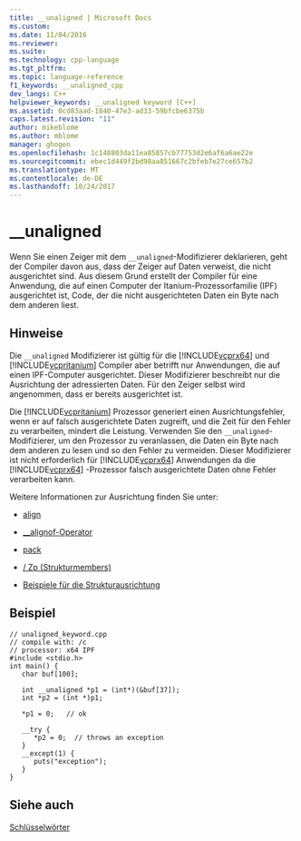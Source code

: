 ```yaml
---
title: __unaligned | Microsoft Docs
ms.custom: 
ms.date: 11/04/2016
ms.reviewer: 
ms.suite: 
ms.technology: cpp-language
ms.tgt_pltfrm: 
ms.topic: language-reference
f1_keywords: __unaligned_cpp
dev_langs: C++
helpviewer_keywords: __unaligned keyword [C++]
ms.assetid: 0cd83aad-1840-47e3-ad33-59bfcbe6375b
caps.latest.revision: "11"
author: mikeblome
ms.author: mblome
manager: ghogen
ms.openlocfilehash: 1c148803da11ea85857cb77753d2e6af6a6ae22e
ms.sourcegitcommit: ebec1d449f2bd98aa851667c2bfeb7e27ce657b2
ms.translationtype: MT
ms.contentlocale: de-DE
ms.lasthandoff: 10/24/2017
---
```

# <a name="unaligned"></a>__unaligned
Wenn Sie einen Zeiger mit dem `__unaligned`-Modifizierer deklarieren, geht der Compiler davon aus, dass der Zeiger auf Daten verweist, die nicht ausgerichtet sind. Aus diesem Grund erstellt der Compiler für eine Anwendung, die auf einen Computer der Itanium-Prozessorfamilie (IPF) ausgerichtet ist, Code, der die nicht ausgerichteten Daten ein Byte nach dem anderen liest.  
  
## <a name="remarks"></a>Hinweise  
 Die `__unaligned` Modifizierer ist gültig für die [!INCLUDE[vcprx64](../assembler/inline/includes/vcprx64_md.md)] und [!INCLUDE[vcpritanium](../cpp/includes/vcpritanium_md.md)] Compiler aber betrifft nur Anwendungen, die auf einen IPF-Computer ausgerichtet. Dieser Modifizierer beschreibt nur die Ausrichtung der adressierten Daten. Für den Zeiger selbst wird angenommen, dass er bereits ausgerichtet ist.  
  
 Die [!INCLUDE[vcpritanium](../cpp/includes/vcpritanium_md.md)] Prozessor generiert einen Ausrichtungsfehler, wenn er auf falsch ausgerichtete Daten zugreift, und die Zeit für den Fehler zu verarbeiten, mindert die Leistung. Verwenden Sie den `__unaligned`-Modifizierer, um den Prozessor zu veranlassen, die Daten ein Byte nach dem anderen zu lesen und so den Fehler zu vermeiden. Dieser Modifizierer ist nicht erforderlich für [!INCLUDE[vcprx64](../assembler/inline/includes/vcprx64_md.md)] Anwendungen da die [!INCLUDE[vcprx64](../assembler/inline/includes/vcprx64_md.md)] -Prozessor falsch ausgerichtete Daten ohne Fehler verarbeiten kann.  
  
 Weitere Informationen zur Ausrichtung finden Sie unter:  
  
-   [align](../cpp/align-cpp.md)  
  
-   [__alignof-Operator](../cpp/alignof-operator.md)  
  
-   [pack](../preprocessor/pack.md)  
  
-   [/ Zp (Strukturmembers)](../build/reference/zp-struct-member-alignment.md)  
  
-   [Beispiele für die Strukturausrichtung](../build/examples-of-structure-alignment.md)  
  
## <a name="example"></a>Beispiel  
  
```  
// unaligned_keyword.cpp  
// compile with: /c  
// processor: x64 IPF  
#include <stdio.h>  
int main() {  
   char buf[100];  
  
   int __unaligned *p1 = (int*)(&buf[37]);  
   int *p2 = (int *)p1;  
  
   *p1 = 0;   // ok  
  
   __try {  
      *p2 = 0;  // throws an exception  
   }  
   __except(1) {  
      puts("exception");  
   }  
}  
```  
  
## <a name="see-also"></a>Siehe auch  
 [Schlüsselwörter](../cpp/keywords-cpp.md)